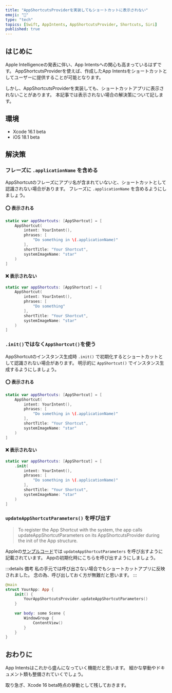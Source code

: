 ```yaml
---
title: "AppShortcutsProviderを実装してもショートカットに表示されない"
emoji: "🙈"
type: "tech"
topics: [Swift, AppIntents, AppShortcutsProvider, Shortcuts, Siri]
published: true
---
```


## はじめに

Apple Intelligenceの発表に伴い、App Intentsへの関心も高まっているはずです。
AppShortcutsProviderを使えば、作成したApp Intentsをショートカットとしてユーザーに提供することが可能となります。

しかし、AppShortcutsProviderを実装しても、ショートカットアプリに表示されないことがあります。
本記事では表示されない場合の解決策について記します。

## 環境

- Xcode 16.1 beta
- iOS 18.1 beta

## 解決策

### フレーズに `.applicationName` を含める

AppShortcutのフレーズにアプリ名が含まれていないと、ショートカットとして認識されない場合があります。
フレーズに `.applicationName` を含めるようにしましょう。

#### ⭕️ 表示される

```swift
static var appShortcuts: [AppShortcut] = [
    AppShortcut(
        intent: YourIntent(),
        phrases: [
            "Do something in \(.applicationName)"
        ],
        shortTitle: "Your Shortcut",
        systemImageName: "star"
    )
]
```

#### ❌ 表示されない

```swift
static var appShortcuts: [AppShortcut] = [
    AppShortcut(
        intent: YourIntent(),
        phrases: [
            "Do something"
        ],
        shortTitle: "Your Shortcut",
        systemImageName: "star"
    )
]
```

### `.init()`ではなく`AppShortcut()`を使う

AppShortcutのインスタンス生成時 `.init()` で初期化するとショートカットとして認識されない場合があります。
明示的に `AppShortcut()` でインスタンス生成するようにしましょう。

#### ⭕️ 表示される

```swift
static var appShortcuts: [AppShortcut] = [
    AppShortcut(
        intent: YourIntent(),
        phrases: [
            "Do something in \(.applicationName)"
        ],
        shortTitle: "Your Shortcut",
        systemImageName: "star"
    )
]
```

#### ❌ 表示されない

```swift
static var appShortcuts: [AppShortcut] = [
    .init(
        intent: YourIntent(),
        phrases: [
            "Do something in \(.applicationName)"
        ],
        shortTitle: "Your Shortcut",
        systemImageName: "star"
    )
]
```

### `updateAppShortcutParameters()` を呼び出す

> To register the App Shortcut with the system, the app calls updateAppShortcutParameters on its AppShortcutsProvider during the init of the App structure.

Appleの[サンプルコード](https://developer.apple.com/documentation/appintents/acceleratingappinteractionswithappintents#Create-App-Shortcuts)では `updateAppShortcutParameters` を呼び出すように記載されています。
Appの初期化時にこちらを呼び出すようにしましょう。

:::details 備考
私の手元では呼び出さない場合でもショートカットアプリに反映されました。
念の為、呼び出しておく方が無難だと思います。
:::

```swift
@main
struct YourApp: App {
    init() {
        YourAppShortcutsProvider.updateAppShortcutParameters()
    }
    
    var body: some Scene {
        WindowGroup {
            ContentView()
        }
    }
}
```

## おわりに

App Intentsはこれから盛んになっていく機能だと思います。
細かな挙動やドキュメント類も整備されていくでしょう。

取り急ぎ、Xcode 16 beta時点の挙動として残しておきます。
